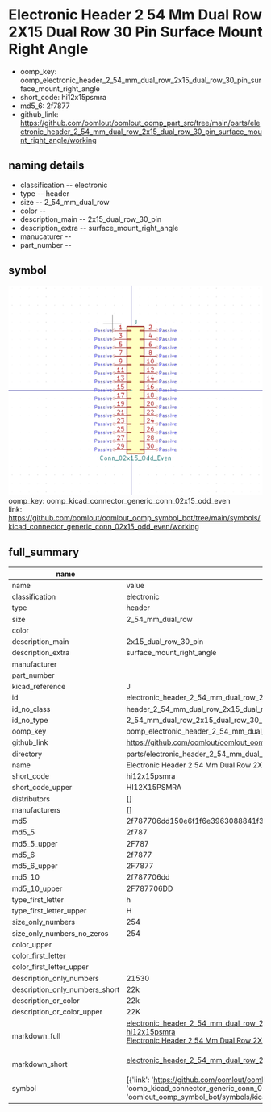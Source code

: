 # Electronic Header 2 54 Mm Dual Row 2X15 Dual Row 30 Pin Surface Mount Right Angle

  
* oomp_key: oomp_electronic_header_2_54_mm_dual_row_2x15_dual_row_30_pin_surface_mount_right_angle 
* short_code: hi12x15psmra
* md5_6: 2f7877  
* github_link: https://github.com/oomlout/oomlout_oomp_part_src/tree/main/parts/electronic_header_2_54_mm_dual_row_2x15_dual_row_30_pin_surface_mount_right_angle/working  
## naming details
* classification -- electronic
* type -- header
* size -- 2_54_mm_dual_row
* color -- 
* description_main -- 2x15_dual_row_30_pin
* description_extra -- surface_mount_right_angle
* manucaturer -- 
* part_number -- 



## symbol

![](symbol/0/working/working_600.png)  
oomp_key: oomp_kicad_connector_generic_conn_02x15_odd_even  
link: https://github.com/oomlout/oomlout_oomp_symbol_bot/tree/main/symbols/kicad_connector_generic_conn_02x15_odd_even/working  


## full_summary
| name | value | 
| --- | --- | 
| name | value | 
| classification | electronic | 
| type | header | 
| size | 2_54_mm_dual_row | 
| color |  | 
| description_main | 2x15_dual_row_30_pin | 
| description_extra | surface_mount_right_angle | 
| manufacturer |  | 
| part_number |  | 
| kicad_reference | J | 
| id | electronic_header_2_54_mm_dual_row_2x15_dual_row_30_pin_surface_mount_right_angle | 
| id_no_class | header_2_54_mm_dual_row_2x15_dual_row_30_pin_surface_mount_right_angle | 
| id_no_type | 2_54_mm_dual_row_2x15_dual_row_30_pin_surface_mount_right_angle | 
| oomp_key | oomp_electronic_header_2_54_mm_dual_row_2x15_dual_row_30_pin_surface_mount_right_angle | 
| github_link | https://github.com/oomlout/oomlout_oomp_part_src/tree/main/parts/electronic_header_2_54_mm_dual_row_2x15_dual_row_30_pin_surface_mount_right_angle/working | 
| directory | parts/electronic_header_2_54_mm_dual_row_2x15_dual_row_30_pin_surface_mount_right_angle | 
| name | Electronic Header 2 54 Mm Dual Row 2X15 Dual Row 30 Pin Surface Mount Right Angle | 
| short_code | hi12x15psmra | 
| short_code_upper | HI12X15PSMRA | 
| distributors | [] | 
| manufacturers | [] | 
| md5 | 2f787706dd150e6f1f6e3963088841f3 | 
| md5_5 | 2f787 | 
| md5_5_upper | 2F787 | 
| md5_6 | 2f7877 | 
| md5_6_upper | 2F7877 | 
| md5_10 | 2f787706dd | 
| md5_10_upper | 2F787706DD | 
| type_first_letter | h | 
| type_first_letter_upper | H | 
| size_only_numbers | 254 | 
| size_only_numbers_no_zeros | 254 | 
| color_upper |  | 
| color_first_letter |  | 
| color_first_letter_upper |  | 
| description_only_numbers | 21530 | 
| description_only_numbers_short | 22k | 
| description_or_color | 22k | 
| description_or_color_upper | 22K | 
| markdown_full | [electronic_header_2_54_mm_dual_row_2x15_dual_row_30_pin_surface_mount_right_angle](https://github.com/oomlout/oomlout_oomp_part_src/tree/main/parts/electronic_header_2_54_mm_dual_row_2x15_dual_row_30_pin_surface_mount_right_angle/working)<br>[hi12x15psmra](https://github.com/oomlout/oomlout_oomp_part_src/tree/main/parts/electronic_header_2_54_mm_dual_row_2x15_dual_row_30_pin_surface_mount_right_angle/working)<br>[Electronic Header 2 54 Mm Dual Row 2X15 Dual Row 30 Pin Surface Mount Right Angle](https://github.com/oomlout/oomlout_oomp_part_src/tree/main/parts/electronic_header_2_54_mm_dual_row_2x15_dual_row_30_pin_surface_mount_right_angle/working)<br><br> | 
| markdown_short | [electronic_header_2_54_mm_dual_row_2x15_dual_row_30_pin_surface_mount_right_angle](https://github.com/oomlout/oomlout_oomp_part_src/tree/main/parts/electronic_header_2_54_mm_dual_row_2x15_dual_row_30_pin_surface_mount_right_angle/working)<br><br> | 
| symbol | [{'link': 'https://github.com/oomlout/oomlout_oomp_symbol_bot/tree/main/symbols/kicad_connector_generic_conn_02x15_odd_even', 'oomp_key': 'oomp_kicad_connector_generic_conn_02x15_odd_even', 'directory': 'oomlout_oomp_symbol_bot/symbols/kicad_connector_generic_conn_02x15_odd_even//working/working.kicad_sym'}] | 
